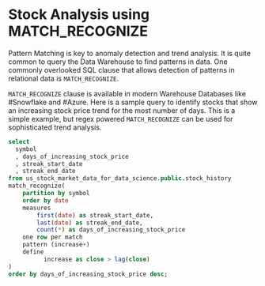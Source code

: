# Stock Analysis using MATCH_RECOGNIZE

Pattern Matching is key to anomaly detection and trend analysis. It is quite common to query the Data Warehouse to find patterns in data. One commonly overlooked SQL clause that allows detection of patterns in relational data is `MATCH_RECOGNIZE`.

`MATCH_RECOGNIZE` clause is available in modern Warehouse Databases like #Snowflake and #Azure. Here is a sample query to identify stocks that show an increasing stock price trend for the most number of days. This is a simple example, but regex powered `MATCH_RECOGNIZE` can be used for sophisticated trend analysis.


```sql
select 
  symbol
  , days_of_increasing_stock_price
  , streak_start_date
  , streak_end_date
from us_stock_market_data_for_data_science.public.stock_history
match_recognize(
    partition by symbol
    order by date
    measures
        first(date) as streak_start_date,
        last(date) as streak_end_date,
        count(*) as days_of_increasing_stock_price
    one row per match
    pattern (increase+)
    define
          increase as close > lag(close)
)
order by days_of_increasing_stock_price desc;
```

